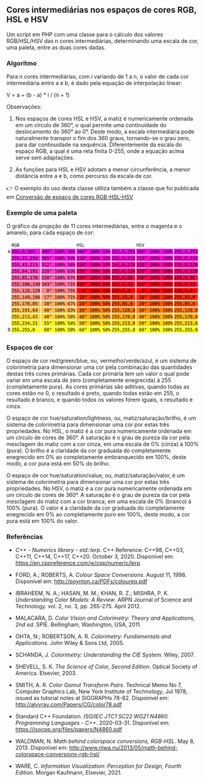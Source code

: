 ## Cores intermediárias nos espaços de cores RGB, HSL e HSV

Um script em PHP com uma classe para o cálculo dos valores RGB/HSL/HSV das n cores intermediárias, determinando uma escala de cor, uma paleta, entre as duas cores dadas.

### Algoritmo

Para n cores intermediárias, com i variando de 1 a n, o valor de cada cor intermediária entre a e b, é dado pela equação de interpolação linear:

V = a + (b - a) * i / (n + 1)

Observações:

1. Nos espaços de cores HSL e HSV, a matiz é numericamente ordenada em um círculo de 360°, o qual permite uma continuidade do deslocamento do 360° ao 0°. Deste modo, a escala intermediária pode naturalmente transpor o fim dos 360 graus, tornando-se o grau zero, para dar continuidade na sequência. Diferentemente da escala do espaço RGB, a qual é uma reta finita 0-255, onde a equação acima serve sem adaptações.

2. As funções para HSL e HSV adotam a menor circunferência, a menor distância entre a e b, como percurso da escala de cor.

:point_right: O exemplo do uso desta classe utiliza também a classe que foi publicada em [Conversão de espaço de cores RGB-HSL-HSV](https://github.com/danmadeira/conversao-rgb-hsl)

### Exemplo de uma paleta

O gráfico da projeção de 11 cores intermediárias, entre o magenta e o amarelo, para cada espaço de cor:

![Paleta de Cores](img/paleta.png?raw=true)

### Espaços de cor

O espaço de cor red/green/blue, ou, vermelho/verde/azul, é um sistema de colorimetria para dimensionar uma cor pela combinação das quantidades destas três cores primárias. Cada cor primária tem um valor o qual pode variar em uma escala de zero (completamente enegrecida) à 255 (completamente pura). As cores primárias são aditivas, quando todas as cores estão no 0, o resultado é preto, quando todas estão em 255, o resultado é branco, e quando todos os valores forem iguais, o resultado é cinza.

O espaço de cor hue/saturation/lightness, ou, matiz/saturação/brilho, é um sistema de colorimetria para dimensionar uma cor por estas três propriedades. No HSL, o matiz é a cor pura numericamente ordenada em um círculo de cores de 360°. A saturação é o grau de pureza da cor pela mesclagem do matiz com a cor cinza, em uma escala de 0% (cinza) à 100% (pura). O brilho é a claridade da cor graduada do completamente enegrecido em 0% ao completamente embranquecido em 100%, deste modo, a cor pura está em 50% do brilho.

O espaço de cor hue/saturation/value, ou, matiz/saturação/valor, é um sistema de colorimetria para dimensionar uma cor por estas três propriedades. No HSV, o matiz é a cor pura numericamente ordenada em um círculo de cores de 360°. A saturação é o grau de pureza da cor pela mesclagem do matiz com a cor branca, em uma escala de 0% (branco) à 100% (pura). O valor é a claridade da cor graduada do completamente enegrecido em 0% ao completamente puro em 100%, deste modo, a cor pura está em 100% do valor.

### Referências

- *C++ - Numerics library - std::lerp*. C++ Reference: C++98, C++03, C++11, C++14, C++17, C++20. October 3, 2020. Disponível em: <https://en.cppreference.com/w/cpp/numeric/lerp>

- FORD, A.; ROBERTS, A. *Colour Space Conversions*. August 11, 1998. Disponível em: <http://poynton.ca/PDFs/coloureq.pdf>

- IBRAHEEM, N. A.; HASAN, M. M.; KHAN, R. Z.; MISHRA, P. K. *Understanding Color Models: A Review*. ARPN Journal of Science and Technology. vol. 2, no. 3, pp. 265-275. April 2012.

- MALACARA, D. *Color Vision and Colorimetry: Theory and Applications, 2nd ed*. SPIE. Bellingham, Washington, USA, 2011.

- OHTA, N.; ROBERTSON, A. R. *Colorimetry: Fundamentals and Applications*. John Wiley & Sons Ltd, 2005.

- SCHANDA, J. *Colorimetry: Understanding the CIE System*. Wiley, 2007.

- SHEVELL, S. K. *The Science of Color, Second Edition*. Optical Society of America. Elsevier, 2003.

- SMITH, A. R. *Color Gamut Transform Pairs*. Technical Memo No 7, Computer Graphics Lab, New York Institute of Technology, Jul 1978, issued as tutorial notes at SIGGRAPHs 78-82. Disponível em: <http://alvyray.com/Papers/CG/color78.pdf>

- Standard C++ Foundation. *ISO/IEC JTC1 SC22 WG21 N4860. Programming Languages - C++*. 2020-03-31. Disponível em: <https://isocpp.org/files/papers/N4860.pdf>

- WALDMAN, N. *Math behind colorspace conversions, RGB-HSL*. May 8, 2013. Disponível em: <http://www.niwa.nu/2013/05/math-behind-colorspace-conversions-rgb-hsl/>

- WARE, C. *Information Visualization: Perception for Design, Fourth Edition*. Morgan Kaufmann, Elsevier, 2021.
